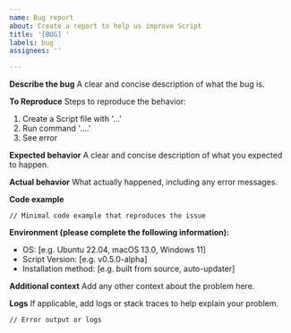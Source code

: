 ```yaml
---
name: Bug report
about: Create a report to help us improve Script
title: '[BUG] '
labels: bug
assignees: ''

---
```


**Describe the bug**
A clear and concise description of what the bug is.

**To Reproduce**
Steps to reproduce the behavior:
1. Create a Script file with '...'
2. Run command '....'
3. See error

**Expected behavior**
A clear and concise description of what you expected to happen.

**Actual behavior**
What actually happened, including any error messages.

**Code example**
```script
// Minimal code example that reproduces the issue
```

**Environment (please complete the following information):**
 - OS: [e.g. Ubuntu 22.04, macOS 13.0, Windows 11]
 - Script Version: [e.g. v0.5.0-alpha]
 - Installation method: [e.g. built from source, auto-updater]

**Additional context**
Add any other context about the problem here.

**Logs**
If applicable, add logs or stack traces to help explain your problem.
```
// Error output or logs
```
